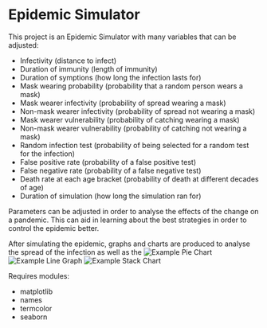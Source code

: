 # Epidemic Simulator
This project is an Epidemic Simulator with many variables that can be adjusted:
- Infectivity (distance to infect)
- Duration of immunity (length of immunity)
- Duration of symptions (how long the infection lasts for)
- Mask wearing probability (probability that a random person wears a mask)
- Mask wearer infectivity (probability of spread wearing a mask)
- Non-mask wearer infectivity (probability of spread not wearing a mask)
- Mask wearer vulnerability (probability of catching wearing a mask)
- Non-mask wearer vulnerability (probability of catching not wearing a mask)
- Random infection test (probability of being selected for a random test for the infection)
- False positive rate (probability of a false positive test)
- False negative rate (probability of a false negative test)
- Death rate at each age bracket (probability of death at different decades of age)
- Duration of simulation (how long the simulation ran for)

Parameters can be adjusted in order to analyse the effects of the change on a pandemic. This can aid in learning about the best strategies in order to control the epidemic better.

After simulating the epidemic, graphs and charts are produced to analyse the spread of the infection as well as the 
![Example Pie Chart](https://github.com/DevinThomas185/EpidemicSimulator/exampleChart.png)
![Example Line Graph](https://github.com/DevinThomas185/EpidemicSimulator/exampleLine.png)
![Example Stack Chart](https://github.com/DevinThomas185/EpidemicSimulator/exampleStack.png)



Requires modules:
- matplotlib
- names
- termcolor
- seaborn
  
  
